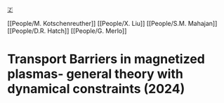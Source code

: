 [🇿](zotero://select/groups/5372906/items/VUIRD4NB)

[[People/M. Kotschenreuther]] [[People/X. Liu]] [[People/S.M. Mahajan]] [[People/D.R. Hatch]] [[People/G. Merlo]] 
# Transport Barriers in magnetized plasmas- general theory with dynamical constraints (2024)

